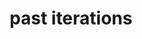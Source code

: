 ---
layout: page
title: past iterations
nav: true
nav_order: 7
dropdown: true
children: 
    - title: IICCSSS 2022
      permalink: https://www.iiccsss.org
    - title: divider
    - title: IICCSSS 2021
      permalink: /2021/
---